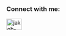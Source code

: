 <h3 align="left">Connect with me:</h3>
<p align="left">
<a href="https://linkedin.com/in/jakob-kollerup-579a71b0" target="blank"><img align="center" src="https://raw.githubusercontent.com/rahuldkjain/github-profile-readme-generator/master/src/images/icons/Social/linked-in-alt.svg" alt="jakob-kollerup-579a71b0" height="30" width="40" /></a>
</p>
